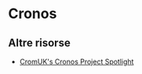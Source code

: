 # Cronos

## Altre risorse

- [CromUK's Cronos Project Spotlight](https://airtable.com/shrFtMD61leDezvRM/tblBHDX8RBNUOP5BG)
